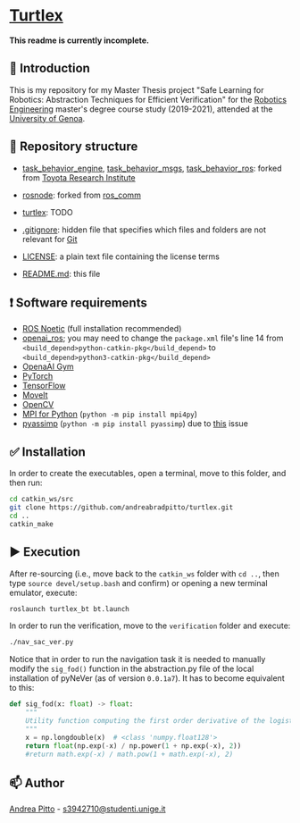 # [Turtlex](https://github.com/andreabradpitto/turtlex)

**This readme is currently incomplete.**

## 📛 Introduction

This is my repository for my Master Thesis project "Safe Learning for Robotics: Abstraction Techniques for Efficient Verification" for the [Robotics Engineering](https://courses.unige.it/10635) master's degree course study (2019-2021), attended at the [University of Genoa](https://unige.it/en).

## 📂 Repository structure

- [task_behavior_engine](task_behavior_engine), [task_behavior_msgs](task_behavior_msgs), [task_behavior_ros](task_behavior_ros): forked from [Toyota Research Institute](https://github.com/ToyotaResearchInstitute)

- [rosnode](rosnode): forked from [ros_comm](https://github.com/ros/ros_comm)

- [turtlex](turtlex): TODO

- [.gitignore](.gitignore): hidden file that specifies which files and folders are not relevant for [Git](https://git-scm.com/)

- [LICENSE](LICENSE): a plain text file containing the license terms

- [README.md](README.md): this file

## ❗ Software requirements

- [ROS Noetic](http://wiki.ros.org/noetic/Installation) (full installation recommended)
- [openai_ros](https://bitbucket.org/theconstructcore/openai_ros/src/kinetic-devel/); you may need to change the `package.xml` file's line 14 from `<build_depend>python-catkin-pkg</build_depend>` to `<build_depend>python3-catkin-pkg</build_depend>`
- [OpenaAI Gym](https://gym.openai.com/docs/)
- [PyTorch](https://pytorch.org/get-started/locally/)
- [TensorFlow](https://www.tensorflow.org/install/)
- [MoveIt](https://moveit.ros.org/install/)
- [OpenCV](https://docs.opencv.org/4.x/d7/d9f/tutorial_linux_install.html)
- [MPI for Python](https://mpi4py.readthedocs.io/en/stable/install.html) (`python -m pip install mpi4py`)
- [pyassimp](https://pypi.org/project/pyassimp/) (`python -m pip install pyassimp`) due to [this](https://github.com/ros-planning/moveit/issues/86) issue

## ✅ Installation

In order to create the executables, open a terminal, move to this folder, and then run:

```bash
cd catkin_ws/src
git clone https://github.com/andreabradpitto/turtlex.git
cd ..
catkin_make
```

## ▶️ Execution

After re-sourcing (i.e., move back to the `catkin_ws` folder with `cd ..`, then type `source devel/setup.bash` and confirm) or opening a new terminal emulator, execute:

```bash
roslaunch turtlex_bt bt.launch
```

In order to run the verification, move to the `verification` folder and execute:

```bash
./nav_sac_ver.py
```

Notice that in order to run the navigation task it is needed to manually modify the `sig_fod()` function in the abstraction.py file of the local installation of pyNeVer (as of version `0.0.1a7`). It has to become equivalent to this:

```python
def sig_fod(x: float) -> float:
    """
    Utility function computing the first order derivative of the logistic function of the input.
    """
    x = np.longdouble(x)  # <class 'numpy.float128'>
    return float(np.exp(-x) / np.power(1 + np.exp(-x), 2))
    #return math.exp(-x) / math.pow(1 + math.exp(-x), 2)
```

## 📫 Author

[Andrea Pitto](https://github.com/andreabradpitto) - s3942710@studenti.unige.it

